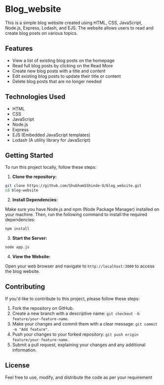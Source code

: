# Blog_website

This is a simple blog website created using HTML, CSS, JavaScript, Node.js, Express, Lodash, and EJS. The website allows users to read and create blog posts on various topics.

## Features

- View a list of existing blog posts on the homepage
- Read full blog posts by clicking on the Read More
- Create new blog posts with a title and content
- Edit existing blog posts to update their title or content
- Delete blog posts that are no longer needed

## Technologies Used

- HTML
- CSS
- JavaScript
- Node.js
- Express
- EJS (Embedded JavaScript templates)
- Lodash (A utility library for JavaScript)

## Getting Started

To run this project locally, follow these steps:

1. **Clone the repository:**

```bash
git clone https://github.com/ShubhamSShinde-U/blog_website.git
cd blog-website
```

2. **Install Dependencies:**

Make sure you have Node.js and npm (Node Package Manager) installed on your machine. Then, run the following command to install the required dependencies:

```bash
npm install
```

3. **Start the Server:**

```bash
node app.js
```

4. **View the Website:**

Open your web browser and navigate to `http://localhost:3000` to access the blog website.


## Contributing

If you'd like to contribute to this project, please follow these steps:

1. Fork the repository on GitHub.
2. Create a new branch with a descriptive name: `git checkout -b feature/your-feature-name`.
3. Make your changes and commit them with a clear message: `git commit -m "Add feature"`.
4. Push your changes to your forked repository: `git push origin feature/your-feature-name`.
5. Submit a pull request, explaining your changes and any additional information.

## License

Feel free to use, modify, and distribute the code as per your requirement 
